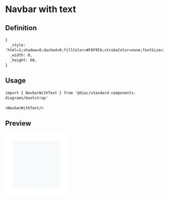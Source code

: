 # Navbar with text

## Definition

```
{
  _style: 'html=1;shadow=0;dashed=0;fillColor=#F8F9FA;strokeColor=none;fontSize=16;fontColor=#7C7C7D;align=right;spacing=15;',
  _width: 0,
  _height: 60,
}
```

## Usage

```
import { NavbarWithText } from '@diac/standard-components-diagrams/bootstrap'

<NavbarWithText/>
```

## Preview

<img src="./navbar-with-text.png" width="200"/>
